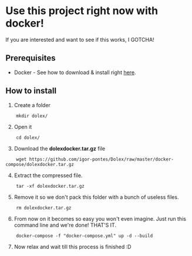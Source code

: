 # Use this project right now with docker!
If you are interested and want to see if this works, I GOTCHA!
## Prerequisites
 - Docker - See how to download & install right [here](https://docs.docker.com/docker-for-windows/install/).
## How to install
 1. Create a folder
```
    mkdir dolex/
```
2. Open it
```
    cd dolex/
```
3. Download the **dolexdocker.tar.gz** file
```
    wget https://github.com/igor-pontes/Dolex/raw/master/docker-compose/dolexdocker.tar.gz
```
4. Extract the compressed file.
```
    tar -xf dolexdocker.tar.gz
```
5. Remove it so we don't pack this folder with a bunch of useless files.
```
    rm dolexdocker.tar.gz
```
6. From now on it becomes so easy you won't even imagine. Just run this command line and we're done! THAT'S IT.
```
    docker-compose -f "docker-compose.yml" up -d --build 
```
7. Now relax and wait till this process is finished :D
